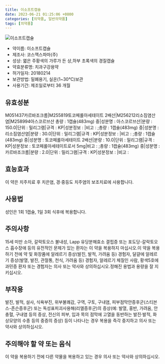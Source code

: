 ```yaml
---
title: 이소프트캡슐
date: 2023-06-21 01:25:06 +0800
categories: [의약품, 일반의약품]
tags: [의약품]
---
```

![이소프트캡슐](https://nedrug.mfds.go.kr/pbp/cmn/itemImageDownload/152611947457300083)

- 약이름: 이소프트캡슐
- 제조사: 코스맥스파마(주)
- 성상: 엷은 주황색의 가루가 든 상,하부 초록색의 경질캡슐
- 약효분류명: 치과구강용약
- 허가일자: 20180214
- 보관방법: 밀폐용기, 실온(1~30℃)보관
- 사용기간: 제조일로부터 36 개월
## 유효성분
M051437카르바조크롬|M255819토코페롤아세테이트 2배산|M256212리소짐염산염|M258994아스코르브산
총량 : 1캡슐(483mg) 중|성분명 : 아스코르브산|분량 : 150.0|단위 : 밀리그램|규격 : KP|성분정보 : |비고 : ;총량 : 1캡슐(483mg) 중|성분명 : 리소짐염산염|분량 : 30.0|단위 : 밀리그램|규격 : KP|성분정보 : |비고 : ;총량 : 1캡슐(483mg) 중|성분명 : 토코페롤아세테이트 2배산|분량 : 10.0|단위 : 밀리그램|규격 : KP|성분정보 : 토코페롤아세테이트로서 5mg|비고 : ;총량 : 1캡슐(483mg) 중|성분명 : 카르바조크롬|분량 : 2.0|단위 : 밀리그램|규격 : KP|성분정보 : |비고 :
## 효능효과
이 약은 치주치료 후 치은염, 경·중등도 치주염의 보조치료에 사용합니다.
## 사용법
성인은 1회 1캡슐, 1일 3회 식후에 복용합니다.
## 주의사항
15세 미만 소아, 갈락토오스 불내성, Lapp 유당분해효소 결핍증 또는 포도당-갈락토오스 흡수장애 등의 유전적인 문제가 있는 환자는 이 약을 복용하지 마십시오.이 약을 복용하기 전에 약 및 화장품에 알레르기 증상(발진, 발적, 가려움 등) 경험자, 달걀에 알레르기 증상(발열, 발진, 관절통, 천식, 가려움 등) 경험자, 알레르기 체질인 사람, 황색5호에 과민증 환자 또는 경험자는 의사 또는 약사와 상의하십시오.정해진 용법과 용량을 잘 지키십시오.
## 부작용
발진, 발적, 설사, 식욕부진, 위부불쾌감, 구역, 구토, 구내염, 피부점막안증후군(스티븐스-존슨증후군) 또는 독성표피괴사용해(리엘증후군)의 증상(예: 발열, 홍반, 가려움, 안충혈, 구내염 등의 증상, 전신의 피부, 입과 목의 점막에 고열을 동반하는 발진·발적, 화상모양의 수종 등의 중증의 증상) 등이 나타나는 경우 복용을 즉각 중지하고 의사 또는 약사와 상의하십시오.
## 주의해야 할 약 또는 음식
이 약을 복용하기 전에 다른 약물을 복용하고 있는 경우 의사 또는 약사와 상의하십시오.
